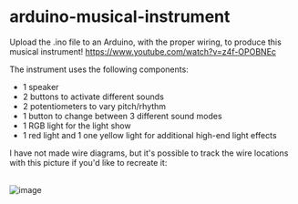 # arduino-musical-instrument

Upload the .ino file to an Arduino, with the proper wiring, to produce this musical instrument!
https://www.youtube.com/watch?v=z4f-OPOBNEc

The instrument uses the following components:
- 1 speaker
- 2 buttons to activate different sounds
- 2 potentiometers to vary pitch/rhythm
- 1 button to change between 3 different sound modes
- 1 RGB light for the light show
- 1 red light and 1 one yellow light for additional high-end light effects

I have not made wire diagrams, but it's possible to track the wire locations with this picture if you'd like to recreate it:
<br>
<br>

![image](https://raw.githubusercontent.com/vbajenaru/arduino-projects/master/musical-instrument/pic2.jpg)
